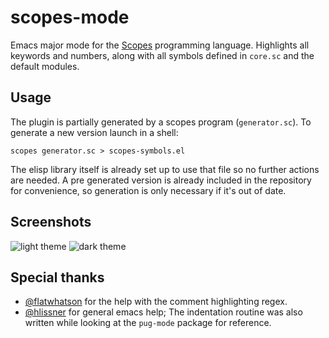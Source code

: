 # scopes-mode
Emacs major mode for the [Scopes](http://scopes.rocks/) programming language.
Highlights all keywords and numbers, along with all symbols defined in
`core.sc` and the default modules.

## Usage
The plugin is partially generated by a scopes program (`generator.sc`). To generate a new
version launch in a shell:

`scopes generator.sc > scopes-symbols.el`

The elisp library itself is already set up to use that file so no further
actions are needed. A pre generated version is already included in the
repository for convenience, so generation is only necessary if it's out of date.

## Screenshots
![light theme](https://cdn.discordapp.com/attachments/329404808643608586/644291595944067072/unknown.png)
![dark theme](https://media.discordapp.net/attachments/329404808643608586/644292579835248705/unknown.png)

## Special thanks

- [@flatwhatson](https://github.com/flatwhatson) for the help with the comment highlighting regex.
- [@hlissner](https://github.com/hlissner) for general emacs help; The indentation routine was also written
  while looking at the `pug-mode` package for reference.
